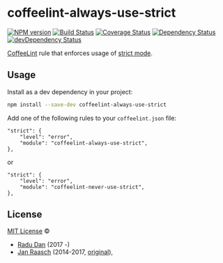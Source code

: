 # coffeelint-always-use-strict

[![NPM version][npm-image]][npm-url]
[![Build Status][circle-image]][circle-url]
[![Coverage Status][coveralls-image]][coveralls-url]
[![Dependency Status][depstat-image]][depstat-url]
[![devDependency Status][devdepstat-image]][devdepstat-url]

[CoffeeLint][coffeelint] rule that enforces usage of [strict mode][moz-strictmode-doc].

## Usage

Install as a dev dependency in your project:

```sh
npm install --save-dev coffeelint-always-use-strict
```

Add one of the following rules to your `coffeelint.json` file:


```
"strict": {
    "level": "error",
    "module": "coffeelint-always-use-strict",
},
```

or

```
"strict": {
    "level": "error",
    "module": "coffeelint-never-use-strict",
},
```

## License

[MIT License](http://en.wikipedia.org/wiki/MIT_License) ©

* [Radu Dan](https://github.com/za-creature) (2017 -)
* [Jan Raasch](http://janraasch.com) (2014-2017, [original][original-repo]),

[original-repo]: https://github.com/janraasch/coffeelint-use-strict

[coffeelint]: http://www.coffeelint.org
[moz-strictmode-doc]: https://developer.mozilla.org/en-US/docs/Web/JavaScript/Reference/Strict_mode

[npm-url]: https://npmjs.org/package/coffeelint-always-use-strict
[npm-image]: http://img.shields.io/npm/v/coffeelint-always-use-strict.svg

[circle-url]: https://circleci.com/gh/za-creature/coffeelint-always-use-strict/tree/master
[circle-image]: https://circleci.com/gh/za-creature/coffeelint-always-use-strict/tree/master.svg?style=shield

[coveralls-url]: https://coveralls.io/r/za-creature/coffeelint-always-use-strict
[coveralls-image]: https://coveralls.io/repos/za-creature/coffeelint-always-use-strict/badge.svg

[depstat-url]: https://david-dm.org/za-creature/coffeelint-always-use-strict
[depstat-image]: https://david-dm.org/za-creature/coffeelint-always-use-strict.svg

[devdepstat-url]: https://david-dm.org/za-creature/coffeelint-always-use-strict#info=devDependencies
[devdepstat-image]: https://david-dm.org/za-creature/coffeelint-always-use-strict/dev-status.svg
